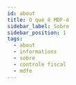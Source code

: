 ```yaml
---
id: about
title: O que é MDF-e
sidebar_label: Sobre
sidebar_position: 1
tags:
  - about
  - informations
  - sobre
  - controle fiscal
  - mdfe
---
```

